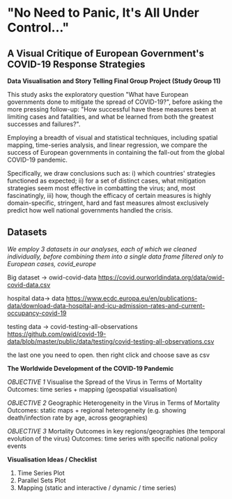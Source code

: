 # "No Need to Panic, It's All Under Control..." 
## A Visual Critique of European Government's COVID-19 Response Strategies

**Data Visualisation and Story Telling Final Group Project (Study Group 11)**

This study asks the exploratory question "What have European governments done to mitigate the spread of COVID-19?", before asking the more pressing follow-up: "How successful have these measures been at limiting cases and fatalities, and what be learned from both the greatest successes and failures?". 

Employing a breadth of visual and statistical techniques, including spatial mapping, time-series analysis, and linear regression, we compare the success of European governments in containing the fall-out from the global COVID-19 pandemic. 

Specifically, we draw conclusions such as: i) which countries' strategies functioned as expected; ii) for a set of distinct cases, what mitigation strategies seem most effective in combatting the virus; and, most fascinatingly, iii) how, though the efficacy of certain measures is highly domain-specific, stringent, hard and fast measures almost exclusively predict how well national governments handled the crisis.

## Datasets

*We employ 3 datasets in our analyses, each of which we cleaned individually, before combining them into a single data frame filtered only to European cases, covid_europe*

Big dataset -> owid-covid-data
https://covid.ourworldindata.org/data/owid-covid-data.csv

hospital data-> data
https://www.ecdc.europa.eu/en/publications-data/download-data-hospital-and-icu-admission-rates-and-current-occupancy-covid-19

testing data -> covid-testing-all-observations
https://github.com/owid/covid-19-data/blob/master/public/data/testing/covid-testing-all-observations.csv

the last one you need to open. then right click and choose save as csv

**The Worldwide Development of the COVID-19 Pandemic**

*OBJECTIVE 1*     Visualise the Spread of the Virus in Terms of Mortality
Outcomes:       time series + mapping (geospatial visualisation)

*OBJECTIVE 2*     Geographic Heterogeneity in the Virus in Terms of Mortality
Outcomes:       static maps + regional heterogeneity (e.g. showing death/infection rate by age, across geographies)

*OBJECTIVE 3*     Mortality Outcomes in key regions/geographies (the temporal evolution of the virus)
Outcomes:       time series with specific national policy events

**Visualisation Ideas / Checklist**

1. Time Series Plot
2. Parallel Sets Plot
3. Mapping (static and interactive / dynamic / time series)


        
